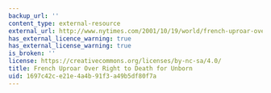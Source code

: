 ```yaml
---
backup_url: ''
content_type: external-resource
external_url: http://www.nytimes.com/2001/10/19/world/french-uproar-over-right-to-death-for-unborn.html
has_external_licence_warning: true
has_external_license_warning: true
is_broken: ''
license: https://creativecommons.org/licenses/by-nc-sa/4.0/
title: French Uproar Over Right to Death for Unborn
uid: 1697c42c-e21e-4a4b-91f3-a49b5df80f7a
---
```

